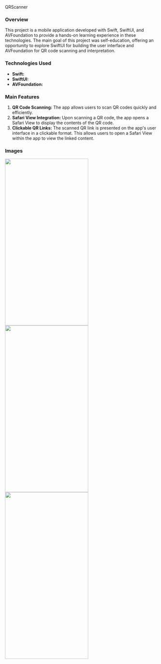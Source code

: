 QRScanner

### Overview

This project is a mobile application developed with Swift, SwiftUI, and AVFoundation to provide a hands-on learning experience in these technologies. The main goal of this project was self-education, offering an opportunity to explore SwiftUI for building the user interface and AVFoundation for QR code scanning and interpretation.

### Technologies Used

- **Swift:** 
- **SwiftUI:** 
- **AVFoundation:** 

### Main Features

1. **QR Code Scanning:** The app allows users to scan QR codes quickly and efficiently.
2. **Safari View Integration:** Upon scanning a QR code, the app opens a Safari View to display the contents of the QR code.
3. **Clickable QR Links:** The scanned QR link is presented on the app's user interface in a clickable format. This allows users to open a Safari View within the app to view the linked content.

### Images

<img src="https://github.com/MustafaEmreTelli/QRScanner/assets/77791748/2050f9c3-4f2a-4654-8839-2121f476bf16" width="275" height="550">

<img src="https://github.com/MustafaEmreTelli/QRScanner/assets/77791748/58628131-e9c8-42d5-a7fd-2a805303131c" width="275" height="550">

<img src="https://github.com/MustafaEmreTelli/QRScanner/assets/77791748/7b501161-d2a7-46d6-bd76-47059b106094" width="275" height="550">


